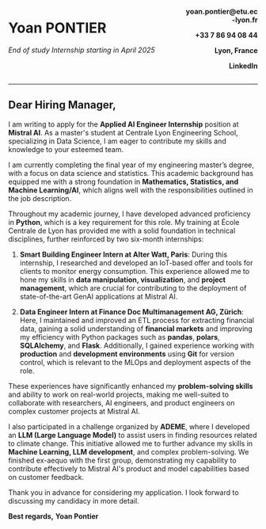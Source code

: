 <div style="display: flex; justify-content: space-between; width: 100%;">
  <div style="width: 70%; text-align: left;">
    <h1 style="text-decoration: none;"><strong>Yoan PONTIER</strong></h1>
    <p><em>End of study Internship starting in April 2025</em></p>
  </div>
  <div style="width: 30%; text-align: right;">
    <p><strong>yoan.pontier@etu.ec-lyon.fr</strong></p>
    <p><strong>+33 7 86 94 08 44</strong></p>
    <p><strong>Lyon, France</strong></p>
    <p><strong>LinkedIn</strong></p>
  </div>
</div>


---

## **Dear Hiring Manager,**

I am writing to apply for the **Applied AI Engineer Internship** position at **Mistral AI**. As a master's student at Centrale Lyon Engineering School, specializing in Data Science, I am eager to contribute my skills and knowledge to your esteemed team.

I am currently completing the final year of my engineering master’s degree, with a focus on data science and statistics. This academic background has equipped me with a strong foundation in **Mathematics, Statistics, and Machine Learning/AI**, which aligns well with the responsibilities outlined in the job description.

Throughout my academic journey, I have developed advanced proficiency in **Python**, which is a key requirement for this role. My training at École Centrale de Lyon has provided me with a solid foundation in technical disciplines, further reinforced by two six-month internships:

1. **Smart Building Engineer Intern at Alter Watt, Paris**:
   During this internship, I researched and developed an IoT-based offer and tools for clients to monitor energy consumption. This experience allowed me to hone my skills in **data manipulation, visualization**, and **project management**, which are crucial for contributing to the deployment of state-of-the-art GenAI applications at Mistral AI.

2. **Data Engineer Intern at Finance Doc Multimanagement AG, Zürich**:
   Here, I maintained and improved an ETL process for extracting financial data, gaining a solid understanding of **financial markets** and improving my efficiency with Python packages such as **pandas**, **polars**, **SQLAlchemy**, and **Flask**. Additionally, I gained experience working with **production** and **development environments** using **Git** for version control, which is relevant to the MLOps and deployment aspects of the role.

These experiences have significantly enhanced my **problem-solving skills** and ability to work on real-world projects, making me well-suited to collaborate with researchers, AI engineers, and product engineers on complex customer projects at Mistral AI.

I also participated in a challenge organized by **ADEME**, where I developed an **LLM (Large Language Model)** to assist users in finding resources related to climate change. This initiative allowed me to further advance my skills in **Machine Learning, LLM development**, and complex problem-solving. We finished ex-aequo with the first group, demonstrating my capability to contribute effectively to Mistral AI's product and model capabilities based on customer feedback.

Thank you in advance for considering my application. I look forward to discussing my candidacy in more detail.

**Best regards,**
**Yoan Pontier**
